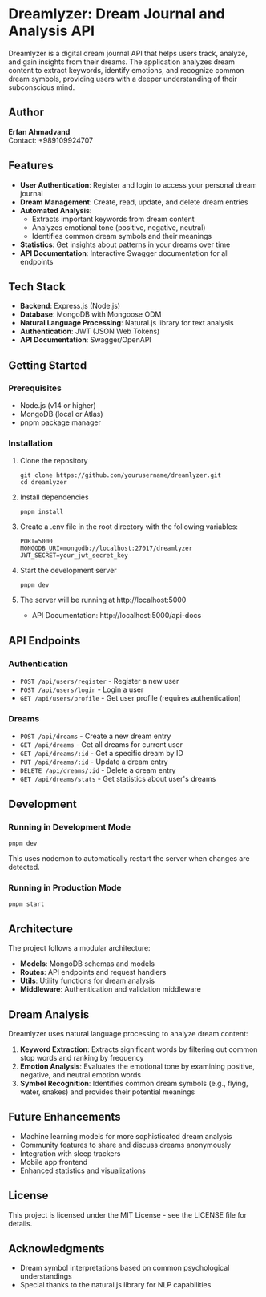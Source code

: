 # Dreamlyzer: Dream Journal and Analysis API

Dreamlyzer is a digital dream journal API that helps users track, analyze, and gain insights from their dreams. The application analyzes dream content to extract keywords, identify emotions, and recognize common dream symbols, providing users with a deeper understanding of their subconscious mind.

## Author

**Erfan Ahmadvand**  
Contact: +989109924707

## Features

- **User Authentication**: Register and login to access your personal dream journal
- **Dream Management**: Create, read, update, and delete dream entries
- **Automated Analysis**: 
  - Extracts important keywords from dream content
  - Analyzes emotional tone (positive, negative, neutral)
  - Identifies common dream symbols and their meanings
- **Statistics**: Get insights about patterns in your dreams over time
- **API Documentation**: Interactive Swagger documentation for all endpoints

## Tech Stack

- **Backend**: Express.js (Node.js)
- **Database**: MongoDB with Mongoose ODM
- **Natural Language Processing**: Natural.js library for text analysis
- **Authentication**: JWT (JSON Web Tokens)
- **API Documentation**: Swagger/OpenAPI

## Getting Started

### Prerequisites

- Node.js (v14 or higher)
- MongoDB (local or Atlas)
- pnpm package manager

### Installation

1. Clone the repository
   ```
   git clone https://github.com/yourusername/dreamlyzer.git
   cd dreamlyzer
   ```

2. Install dependencies
   ```
   pnpm install
   ```

3. Create a .env file in the root directory with the following variables:
   ```
   PORT=5000
   MONGODB_URI=mongodb://localhost:27017/dreamlyzer
   JWT_SECRET=your_jwt_secret_key
   ```

4. Start the development server
   ```
   pnpm dev
   ```

5. The server will be running at http://localhost:5000
   - API Documentation: http://localhost:5000/api-docs

## API Endpoints

### Authentication

- `POST /api/users/register` - Register a new user
- `POST /api/users/login` - Login a user
- `GET /api/users/profile` - Get user profile (requires authentication)

### Dreams

- `POST /api/dreams` - Create a new dream entry
- `GET /api/dreams` - Get all dreams for current user
- `GET /api/dreams/:id` - Get a specific dream by ID
- `PUT /api/dreams/:id` - Update a dream entry
- `DELETE /api/dreams/:id` - Delete a dream entry
- `GET /api/dreams/stats` - Get statistics about user's dreams

## Development

### Running in Development Mode

```
pnpm dev
```

This uses nodemon to automatically restart the server when changes are detected.

### Running in Production Mode

```
pnpm start
```

## Architecture

The project follows a modular architecture:

- **Models**: MongoDB schemas and models
- **Routes**: API endpoints and request handlers
- **Utils**: Utility functions for dream analysis
- **Middleware**: Authentication and validation middleware

## Dream Analysis

Dreamlyzer uses natural language processing to analyze dream content:

1. **Keyword Extraction**: Extracts significant words by filtering out common stop words and ranking by frequency
2. **Emotion Analysis**: Evaluates the emotional tone by examining positive, negative, and neutral emotion words
3. **Symbol Recognition**: Identifies common dream symbols (e.g., flying, water, snakes) and provides their potential meanings

## Future Enhancements

- Machine learning models for more sophisticated dream analysis
- Community features to share and discuss dreams anonymously
- Integration with sleep trackers
- Mobile app frontend
- Enhanced statistics and visualizations

## License

This project is licensed under the MIT License - see the LICENSE file for details.

## Acknowledgments

- Dream symbol interpretations based on common psychological understandings
- Special thanks to the natural.js library for NLP capabilities 